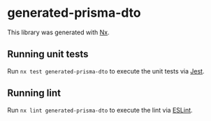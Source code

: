 # generated-prisma-dto

This library was generated with [Nx](https://nx.dev).

## Running unit tests

Run `nx test generated-prisma-dto` to execute the unit tests via [Jest](https://jestjs.io).

## Running lint

Run `nx lint generated-prisma-dto` to execute the lint via [ESLint](https://eslint.org/).
